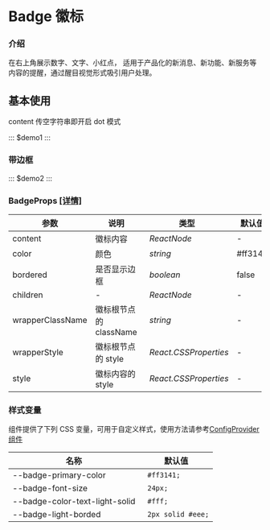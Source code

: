 # Badge 徽标

### 介绍

在右上角展示数字、文字、小红点， 适用于产品化的新消息、新功能、新服务等内容的提醒，通过醒目视觉形式吸引用户处理。

## 基本使用

content 传空字符串即开启 dot 模式

::: $demo1 :::

### 带边框

::: $demo2 :::

### BadgeProps [[详情]](https://github.com/AntmJS/vantui/tree/main/packages/vantui/types/badge.d.ts)

| 参数             | 说明                   | 类型                                   | 默认值  | 必填    |
| ---------------- | ---------------------- | -------------------------------------- | ------- | ------- |
| content          | 徽标内容               | _&nbsp;&nbsp;ReactNode<br/>_           | -       | `false` |
| color            | 颜色                   | _&nbsp;&nbsp;string<br/>_              | #ff3141 | `false` |
| bordered         | 是否显示边框           | _&nbsp;&nbsp;boolean<br/>_             | false   | `false` |
| children         | -                      | _&nbsp;&nbsp;ReactNode<br/>_           | -       | `false` |
| wrapperClassName | 徽标根节点的 className | _&nbsp;&nbsp;string<br/>_              | -       | `false` |
| wrapperStyle     | 徽标根节点的 style     | _&nbsp;&nbsp;React.CSSProperties<br/>_ | -       | `false` |
| style            | 徽标内容的 style       | _&nbsp;&nbsp;React.CSSProperties<br/>_ | -       | `false` |

### 样式变量

组件提供了下列 CSS 变量，可用于自定义样式，使用方法请参考[ConfigProvider 组件](https://antmjs.github.io/vantui/#/config-provider)

| 名称                           | 默认值             |
| ------------------------------ | ------------------ |
| --badge-primary-color          | ` #ff3141;`        |
| --badge-font-size              | ` 24px;`           |
| --badge-color-text-light-solid | ` #fff;`           |
| --badge-light-borded           | ` 2px solid #eee;` |
